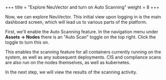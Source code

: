 +++
title = "Explore NeuVector and turn on Auto Scanning"
weight = 8
+++

Now, we can explore NeuVector. This initial view upon logging in is the main dashboard screen, which will lead us to various parts of the platform.

First, we'll enable the Auto Scanning feature. In the navigation menu under **Assets -> Nodes** there is an "Auto Scan" toggle on the top right. Click the toggle to turn this on.

This enables the scanning feature for all containers currently running on the system, as well as any subsequent deployments. CIS and compliance scans are also run on the nodes themselves, as well as kubernetes.

In the next step, we will view the results of the scanning activity.
